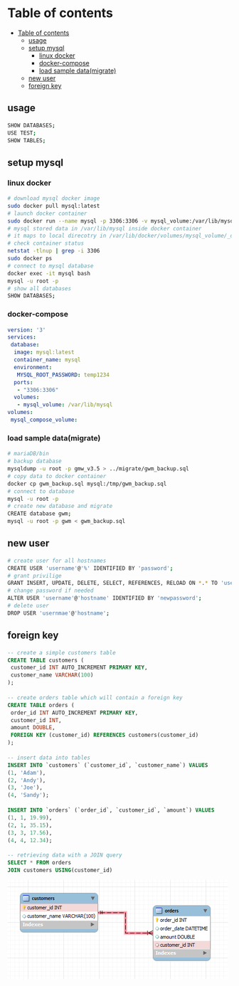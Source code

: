 # Table of contents

- [Table of contents](#table-of-contents)
  - [usage](#usage)
  - [setup mysql](#setup-mysql)
    - [linux docker](#linux-docker)
    - [docker-compose](#docker-compose)
    - [load sample data(migrate)](#load-sample-datamigrate)
  - [new user](#new-user)
  - [foreign key](#foreign-key)

## usage

```sh
SHOW DATABASES;
USE TEST;
SHOW TABLES;
```

## setup mysql

### linux docker

```sh
# download mysql docker image
sudo docker pull mysql:latest
# launch docker container
sudo docker run --name mysql -p 3306:3306 -v mysql_volume:/var/lib/mysql/ -d -e "MYSQL_ROOT_PASSWORD=temp123" mysql
# mysql stored data in /var/lib/mysql inside docker container
# it maps to local direcotry in /var/lib/docker/volumes/mysql_volume/_data
# check container status
netstat -tlnup | grep -i 3306
sudo docker ps
# connect to mysql database
docker exec -it mysql bash
mysql -u root -p
# show all databases
SHOW DATABASES;
```

### docker-compose

```yaml
version: '3'
services:
 database: 
  image: mysql:latest
  container_name: mysql
  environment:
   MYSQL_ROOT_PASSWORD: temp1234
  ports:
   - "3306:3306"
  volumes:
   - mysql_volume: /var/lib/mysql
volumes:
 mysql_compose_volume: 
```

### load sample data(migrate)

```sh
# mariaDB/bin
# backup database
mysqldump -u root -p gmw_v3.5 > ../migrate/gwm_backup.sql
# copy data to docker container
docker cp gwm_backup.sql mysql:/tmp/gwm_backup.sql
# connect to database
mysql -u root -p
# create new database and migrate
CREATE database gwm;
mysql -u root -p gwm < gwm_backup.sql
```

## new user

```sh
# create user for all hostnames
CREATE USER 'username'@'%' IDENTIFIED BY 'password';
# grant privilige
GRANT INSERT, UPDATE, DELETE, SELECT, REFERENCES, RELOAD ON *.* TO 'username'@'%';
# change password if needed
ALTER USER 'username'@'hostname' IDENTIFIED BY 'newpassword';
# delete user
DROP USER 'usernmae'@'hostname';
```

## foreign key

```sql
-- create a simple customers table
CREATE TABLE customers (
 customer_id INT AUTO_INCREMENT PRIMARY KEY,
 customer_name VARCHAR(100)
);

-- create orders table which will contain a foreign key
CREATE TABLE orders (
 order_id INT AUTO_INCREMENT PRIMARY KEY,
 customer_id INT,
 amount DOUBLE,
 FOREIGN KEY (customer_id) REFERENCES customers(customer_id)
);

-- insert data into tables
INSERT INTO `customers` (`customer_id`, `customer_name`) VALUES
(1, 'Adam'),
(2, 'Andy'),
(3, 'Joe'),
(4, 'Sandy');

INSERT INTO `orders` (`order_id`, `customer_id`, `amount`) VALUES
(1, 1, 19.99),
(2, 1, 35.15),
(3, 3, 17.56),
(4, 4, 12.34);

-- retrieving data with a JOIN query
SELECT * FROM orders
JOIN customers USING(customer_id)
```

![foreign key](assets/foreignkey.png)
